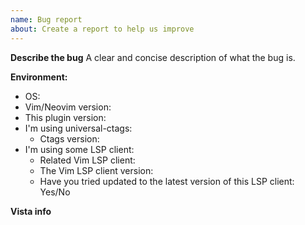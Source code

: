 ```yaml
---
name: Bug report
about: Create a report to help us improve
---
```


<!--
    Hello, thanks for reporting a bug.

    Please understand, that without clear explanations and useful info
    the issue may be closed as unreproducible.

    Thanks.
-->

**Describe the bug**
A clear and concise description of what the bug is.

**Environment:**
- OS: <!-- e.g. macOS, Ubuntu 18.04, Windows 10 -->
- Vim/Neovim version: <!-- first two lines of `:version` command output -->
- This plugin version: <!-- output of `git rev-parse origin/master` command -->
- I'm using universal-ctags: <!-- exuberant-ctags is unsupported -->
    - Ctags version: <!-- output of `ctags --version` command -->
- I'm using some LSP client:
    - Related Vim LSP client: <!-- ale,coc,lcn,nvim_lsp,vim_lsc,vim_lsp -->
    - The Vim LSP client version:
    - Have you tried updated to the latest version of this LSP client: Yes/No

**Vista info**

<!-- Paste the output of :Vista info here, or try